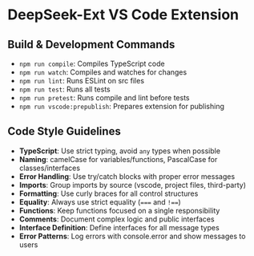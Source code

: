 # DeepSeek-Ext VS Code Extension

## Build & Development Commands
- `npm run compile`: Compiles TypeScript code
- `npm run watch`: Compiles and watches for changes
- `npm run lint`: Runs ESLint on src files
- `npm run test`: Runs all tests
- `npm run pretest`: Runs compile and lint before tests
- `npm run vscode:prepublish`: Prepares extension for publishing

## Code Style Guidelines
- **TypeScript**: Use strict typing, avoid `any` types when possible
- **Naming**: camelCase for variables/functions, PascalCase for classes/interfaces
- **Error Handling**: Use try/catch blocks with proper error messages
- **Imports**: Group imports by source (vscode, project files, third-party)
- **Formatting**: Use curly braces for all control structures
- **Equality**: Always use strict equality (`===` and `!==`)
- **Functions**: Keep functions focused on a single responsibility
- **Comments**: Document complex logic and public interfaces
- **Interface Definition**: Define interfaces for all message types
- **Error Patterns**: Log errors with console.error and show messages to users